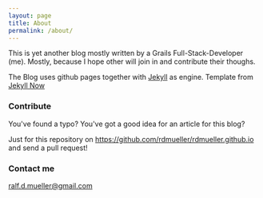 ```yaml
---
layout: page
title: About
permalink: /about/
---
```


This is yet another blog mostly written by a Grails Full-Stack-Developer (me). Mostly, because I hope other will join in and contribute their thoughs.

The Blog uses github pages together with [Jekyll](https://github.com/jekyll/jekyll) as engine. Template from [Jekyll Now](http://www.jekyllnow.com/)

### Contribute

You've found a typo? You've got a good idea for an article for this blog?

Just for this repository on https://github.com/rdmueller/rdmueller.github.io and send a pull request!

### Contact me

[ralf.d.mueller@gmail.com](mailto:ralf.d.mueller@gmail.com)
